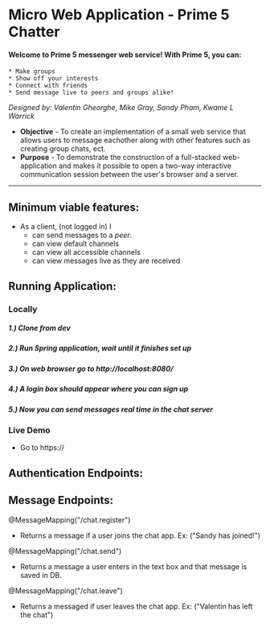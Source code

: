 # Micro Web Application - Prime 5 Chatter
#### Welcome to Prime 5 messenger web service! With Prime 5, you can:
	* Make groups
	* Show off your interests
	* Connect with friends
	* Send message live to peers and groups alike!

_Designed by: Valentin Gheorghe, Mike Gray, Sandy Pham, Kwame L Warrick_

* **Objective** - To create an implementation of a small web service that allows users to message eachother along with other features such as creating group chats, ect.
* **Purpose** - To demonstrate the construction of a full-stacked web-application and makes it possible to open a two-way interactive communication session between the user's browser and a server.

<hr>

## Minimum viable features:  
* As a client, (not logged in) I
    * can send messages to a _peer_.
	* can view default channels
	* can view all accessible channels
	* can view messages live as they are received

## Running Application:

### Locally
##### 1.) Clone from dev
##### 2.) Run Spring application, wait until it finishes set up
##### 3.) On web browser go to http://localhost:8080/
##### 4.) A login box should appear where you can sign up
##### 5.) Now you can send messages real time in the chat server



### Live Demo
* Go to https://

## Authentication Endpoints:




## Message Endpoints:
@MessageMapping("/chat.register")
* Returns a message if a user joins the chat app. Ex: ("Sandy has joined!")

@MessageMapping("/chat.send")
* Returns a message a user enters in the text box and that message is saved in DB.

@MessageMapping("/chat.leave")
* Returns a messaged if user leaves the chat app. Ex: ("Valentin has left the chat")



